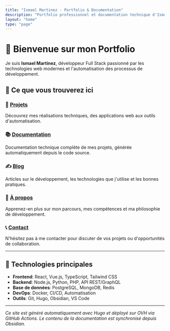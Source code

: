 ```yaml
---
title: "Ismael Martinez - Portfolio & Documentation"
description: "Portfolio professionnel et documentation technique d'Ismael Martinez - Développeur Full Stack"
layout: "home"
type: "page"
---
```


# 👋 Bienvenue sur mon Portfolio

Je suis **Ismael Martinez**, développeur Full Stack passionné par les technologies web modernes et l'automatisation des processus de développement.

## 🚀 Ce que vous trouverez ici

### 💼 [Projets](/projects/)
Découvrez mes réalisations techniques, des applications web aux outils d'automatisation.

### 📚 [Documentation](/docs/)
Documentation technique complète de mes projets, générée automatiquement depuis le code source.

### ✍️ [Blog](/blog/)
Articles sur le développement, les technologies que j'utilise et les bonnes pratiques.

### 👤 [À propos](/about/)
Apprenez-en plus sur mon parcours, mes compétences et ma philosophie de développement.

### 📞 [Contact](/contact/)
N'hésitez pas à me contacter pour discuter de vos projets ou d'opportunités de collaboration.

---

## 🔧 Technologies principales

- **Frontend**: React, Vue.js, TypeScript, Tailwind CSS
- **Backend**: Node.js, Python, PHP, API REST/GraphQL
- **Base de données**: PostgreSQL, MongoDB, Redis
- **DevOps**: Docker, CI/CD, Automatisation
- **Outils**: Git, Hugo, Obsidian, VS Code

---

*Ce site est généré automatiquement avec Hugo et déployé sur OVH via GitHub Actions. Le contenu de la documentation est synchronisé depuis Obsidian.*